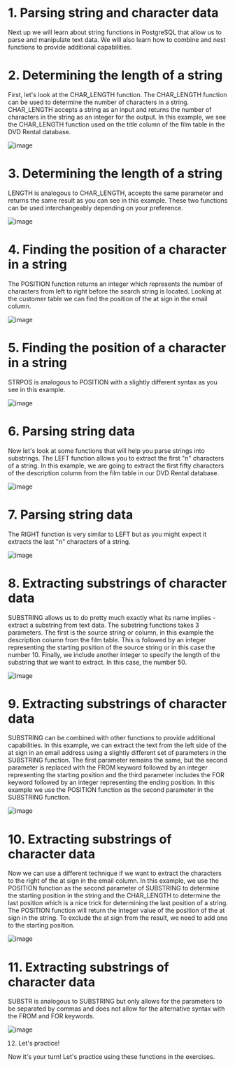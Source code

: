 # 1. Parsing string and character data

Next up we will learn about string functions in PostgreSQL that allow us to parse and manipulate text data. We will also learn how to combine and nest functions to provide additional capabilities.

# 2. Determining the length of a string

First, let's look at the CHAR_LENGTH function. The CHAR_LENGTH function can be used to determine the number of characters in a string. CHAR_LENGTH accepts a string as an input and returns the number of characters in the string as an integer for the output. In this example, we see the CHAR_LENGTH function used on the title column of the film table in the DVD Rental database.

![image](https://github.com/artempohribnyi/datacamp/assets/113499718/8399e569-ddd4-4e66-8d87-7d603d808471)


# 3. Determining the length of a string

LENGTH is analogous to CHAR_LENGTH, accepts the same parameter and returns the same result as you can see in this example. These two functions can be used interchangeably depending on your preference.

![image](https://github.com/artempohribnyi/datacamp/assets/113499718/27e03754-afc6-449b-97e0-4eb468514e65)


# 4. Finding the position of a character in a string

The POSITION function returns an integer which represents the number of characters from left to right before the search string is located. Looking at the customer table we can find the position of the at sign in the email column.

![image](https://github.com/artempohribnyi/datacamp/assets/113499718/f76e14e3-45a3-4287-adbb-34804f50ffbd)


# 5. Finding the position of a character in a string

STRPOS is analogous to POSITION with a slightly different syntax as you see in this example.

![image](https://github.com/artempohribnyi/datacamp/assets/113499718/cebb27b7-6092-46d7-80eb-6066e84bc2ff)


# 6. Parsing string data

Now let's look at some functions that will help you parse strings into substrings. The LEFT function allows you to extract the first "n" characters of a string. In this example, we are going to extract the first fifty characters of the description column from the film table in our DVD Rental database.

![image](https://github.com/artempohribnyi/datacamp/assets/113499718/69994720-6b76-4513-bcd7-608290c450fa)


# 7. Parsing string data

The RIGHT function is very similar to LEFT but as you might expect it extracts the last "n" characters of a string.

![image](https://github.com/artempohribnyi/datacamp/assets/113499718/4f933731-a4e0-47c6-a285-5b340ce30b68)


# 8. Extracting substrings of character data

SUBSTRING allows us to do pretty much exactly what its name implies - extract a substring from text data. The substring functions takes 3 parameters. The first is the source string or column, in this example the description column from the film table. This is followed by an integer representing the starting position of the source string or in this case the number 10. Finally, we include another integer to specify the length of the substring that we want to extract. In this case, the number 50.

![image](https://github.com/artempohribnyi/datacamp/assets/113499718/ef65e5bd-c069-4a8f-973f-d47ecd1d1b53)


# 9. Extracting substrings of character data

SUBSTRING can be combined with other functions to provide additional capabilities. In this example, we can extract the text from the left side of the at sign in an email address using a slightly different set of parameters in the SUBSTRING function. The first parameter remains the same, but the second parameter is replaced with the FROM keyword followed by an integer representing the starting position and the third parameter includes the FOR keyword followed by an integer representing the ending position. In this example we use the POSITION function as the second parameter in the SUBSTRING function.

![image](https://github.com/artempohribnyi/datacamp/assets/113499718/981afbe3-1107-4238-8465-086f377fffb3)


# 10. Extracting substrings of character data

Now we can use a different technique if we want to extract the characters to the right of the at sign in the email column. In this example, we use the POSITION function as the second parameter of SUBSTRING to determine the starting position in the string and the CHAR_LENGTH to determine the last position which is a nice trick for determining the last position of a string. The POSITION function will return the integer value of the position of the at sign in the string. To exclude the at sign from the result, we need to add one to the starting position.

![image](https://github.com/artempohribnyi/datacamp/assets/113499718/ecf24f76-769f-4563-9f4a-1c57598fa1af)


# 11. Extracting substrings of character data

SUBSTR is analogous to SUBSTRING but only allows for the parameters to be separated by commas and does not allow for the alternative syntax with the FROM and FOR keywords.

![image](https://github.com/artempohribnyi/datacamp/assets/113499718/eae38411-e49b-4a75-bb4b-08d51168b8e5)


12. Let's practice!

Now it's your turn! Let's practice using these functions in the exercises.
